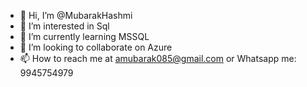 - 👋 Hi, I’m @MubarakHashmi
- 👀 I’m interested in Sql
- 🌱 I’m currently learning MSSQL
- 💞️ I’m looking to collaborate on Azure 
- 📫 How to reach me at amubarak085@gmail.com or Whatsapp me: 9945754979

<!---
MubarakHashmi/MubarakHashmi is a ✨ special ✨ repository because its `README.md` (this file) appears on your GitHub profile.
You can click the Preview link to take a look at your changes.
--->
